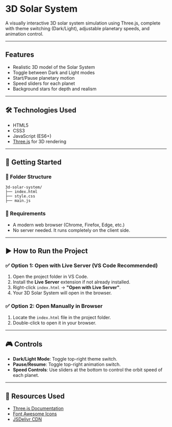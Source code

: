 # 3D Solar System 

A visually interactive 3D solar system simulation using Three.js, complete with theme switching (Dark/Light), adjustable planetary speeds, and animation control.

---

## Features

* Realistic 3D model of the Solar System
* Toggle between Dark and Light modes
* Start/Pause planetary motion
* Speed sliders for each planet
* Background stars for depth and realism

---

## 🛠 Technologies Used

* HTML5
* CSS3
* JavaScript (ES6+)
* [Three.js](https://threejs.org/) for 3D rendering

---

## 🚀 Getting Started

### 📁 Folder Structure

```
3d-solar-system/
├── index.html
├── style.css
├── main.js
```

### 🔧 Requirements

* A modern web browser (Chrome, Firefox, Edge, etc.)
* No server needed. It runs completely on the client side.

---

## ▶️ How to Run the Project

### ✅ Option 1: Open with Live Server (VS Code Recommended)

1. Open the project folder in VS Code.
2. Install the **Live Server** extension if not already installed.
3. Right-click `index.html` → **"Open with Live Server"**.
4. Your 3D Solar System will open in the browser.

### ✅ Option 2: Open Manually in Browser

1. Locate the `index.html` file in the project folder.
2. Double-click to open it in your browser.

---

## 🎮 Controls

* **Dark/Light Mode**: Toggle top-right theme switch.
* **Pause/Resume**: Toggle top-right animation switch.
* **Speed Controls**: Use sliders at the bottom to control the orbit speed of each planet.

---

## 📂 Resources Used

* [Three.js Documentation](https://threejs.org/docs/)
* [Font Awesome Icons](https://fontawesome.com/icons)
* [JSDelivr CDN](https://www.jsdelivr.com/)

